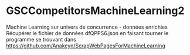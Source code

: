 # GSCCompetitorsMachineLearning2
Machine Learning sur univers de concurrence - données enrichies
Récupérer le fichier de données dfQPPS6.json  en faisant tourner le programme se trouvant dans https://github.com/Anakeyn/ScrapWebPagesForMachineLearning
